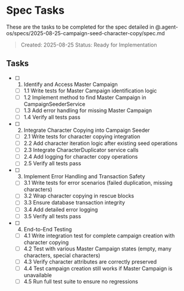 # Spec Tasks

These are the tasks to be completed for the spec detailed in @.agent-os/specs/2025-08-25-campaign-seed-character-copy/spec.md

> Created: 2025-08-25
> Status: Ready for Implementation

## Tasks

- [ ] 1. Identify and Access Master Campaign
  - [ ] 1.1 Write tests for Master Campaign identification logic
  - [ ] 1.2 Implement method to find Master Campaign in CampaignSeederService
  - [ ] 1.3 Add error handling for missing Master Campaign
  - [ ] 1.4 Verify all tests pass

- [ ] 2. Integrate Character Copying into Campaign Seeder
  - [ ] 2.1 Write tests for character copying integration
  - [ ] 2.2 Add character iteration logic after existing seed operations
  - [ ] 2.3 Integrate CharacterDuplicator service calls
  - [ ] 2.4 Add logging for character copy operations
  - [ ] 2.5 Verify all tests pass

- [ ] 3. Implement Error Handling and Transaction Safety
  - [ ] 3.1 Write tests for error scenarios (failed duplication, missing characters)
  - [ ] 3.2 Wrap character copying in rescue blocks
  - [ ] 3.3 Ensure database transaction integrity
  - [ ] 3.4 Add detailed error logging
  - [ ] 3.5 Verify all tests pass

- [ ] 4. End-to-End Testing
  - [ ] 4.1 Write integration test for complete campaign creation with character copying
  - [ ] 4.2 Test with various Master Campaign states (empty, many characters, special characters)
  - [ ] 4.3 Verify character attributes are correctly preserved
  - [ ] 4.4 Test campaign creation still works if Master Campaign is unavailable
  - [ ] 4.5 Run full test suite to ensure no regressions